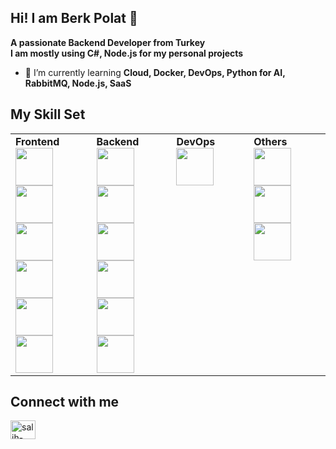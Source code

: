 ## Hi! I am Berk Polat 👋
**A passionate Backend Developer from Turkey** <br/>
**I am mostly using C#, Node.js for my personal projects** <br/>
- 🌱 I’m currently learning **Cloud, Docker, DevOps, Python for AI, RabbitMQ, Node.js, SaaS**

## My Skill Set

<table>
  <tr>
    <td align="left" width="200" height="150">
      <strong>Frontend</strong><br>
      <a href="https://www.python.org/" target="_blank">
        <img src="https://cdn.jsdelivr.net/gh/devicons/devicon/icons/python/python-original.svg" width="60" height="60"/>
      </a>
      <a href="https://flask.palletsprojects.com/" target="_blank">
        <img src="https://cdn.jsdelivr.net/gh/devicons/devicon/icons/flask/flask-original.svg" width="60" height="60"/>
      </a>
      <a href="https://developer.mozilla.org/en-US/docs/Web/HTML" target="_blank">
        <img src="https://cdn.jsdelivr.net/gh/devicons/devicon/icons/html5/html5-original.svg" width="60" height="60"/>
      </a>
      <br>
      <a href="https://developer.mozilla.org/en-US/docs/Web/CSS" target="_blank">
        <img src="https://cdn.jsdelivr.net/gh/devicons/devicon/icons/css3/css3-original.svg" width="60" height="60"/>
      </a>
      <a href="https://developer.mozilla.org/en-US/docs/Web/JavaScript" target="_blank">
        <img src="https://cdn.jsdelivr.net/gh/devicons/devicon/icons/javascript/javascript-original.svg" width="60" height="60"/>
      </a>
      <a href="https://getbootstrap.com/" target="_blank">
        <img src="https://cdn.jsdelivr.net/gh/devicons/devicon/icons/bootstrap/bootstrap-original.svg" width="60" height="60"/>
      </a>
    </td>
    <td align="left" width="200" height="150">
      <strong>Backend</strong><br>
      <a href="https://dotnet.microsoft.com/" target="_blank">
        <img src="https://cdn.jsdelivr.net/gh/devicons/devicon/icons/dotnetcore/dotnetcore-original.svg" width="60" height="60"/>
      </a>
      <a href="https://docs.microsoft.com/en-us/dotnet/csharp/" target="_blank">
        <img src="https://cdn.jsdelivr.net/gh/devicons/devicon/icons/csharp/csharp-original.svg" width="60" height="60"/>
      </a>
      <a href="https://www.microsoft.com/en-us/sql-server" target="_blank">
        <img src="https://cdn.jsdelivr.net/gh/devicons/devicon/icons/microsoftsqlserver/microsoftsqlserver-plain.svg" width="60" height="60"/>
      </a>
      <br>
      <a href="https://www.mysql.com/" target="_blank">
        <img src="https://cdn.jsdelivr.net/gh/devicons/devicon/icons/mysql/mysql-original.svg" width="60" height="60"/>
      </a>
      <a href="https://www.postgresql.org/" target="_blank">
        <img src="https://cdn.jsdelivr.net/gh/devicons/devicon/icons/postgresql/postgresql-original.svg" width="60" height="60"/>
      </a>
      <a href="https://git-scm.com/" target="_blank">
        <img src="https://cdn.jsdelivr.net/gh/devicons/devicon/icons/git/git-original.svg" width="60" height="60"/>
      </a>
    </td>
    <td align="left" width="200" height="150" valign="top">
      <strong>DevOps</strong><br>
      <a href="https://www.docker.com/" target="_blank">
        <img src="https://cdn.jsdelivr.net/gh/devicons/devicon/icons/docker/docker-original.svg" width="60" height="60"/>
      </a>
    </td>
    <td align="left" width="200" height="150" valign="top">
      <strong>Others</strong><br>
      <a href="https://www.rabbitmq.com/" target="_blank">
        <img src="https://cdn.jsdelivr.net/gh/devicons/devicon/icons/rabbitmq/rabbitmq-original.svg" width="60" height="60"/>
      </a>
      <a href="https://kotlinlang.org/" target="_blank">
        <img src="https://cdn.jsdelivr.net/gh/devicons/devicon/icons/kotlin/kotlin-original.svg" width="60" height="60"/>
      </a>
      <a href="https://www.informatica.com/" target="_blank">
        <img src="https://cdn.jsdelivr.net/gh/devicons/devicon/icons/apache/apache-original-wordmark.svg" width="60" height="60"/>
      </a>
    </td>
  </tr>
</table>

## Connect with me

<a href="https://www.linkedin.com/in/berk2k/">
  <img align="center" src="https://raw.githubusercontent.com/rahuldkjain/github-profile-readme-generator/master/src/images/icons/Social/linked-in-alt.svg" alt="salih-cantekin" height="30" width="40" style="max-width: 100%;">
</a>




<!--
**berk2k/berk2k** is a ✨ _special_ ✨ repository because its `README.md` (this file) appears on your GitHub profile.

Here are some ideas to get you started:

- 🔭 I’m currently working on ...
- 🌱 I’m currently learning ...
- 👯 I’m looking to collaborate on ...
- 🤔 I’m looking for help with ...
- 💬 Ask me about ...
- 📫 How to reach me: ...
- 😄 Pronouns: ...
- ⚡ Fun fact: ...
-->
